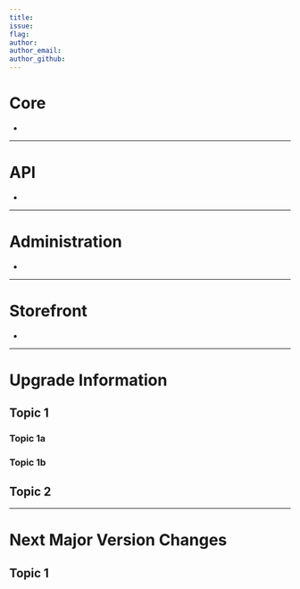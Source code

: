 ```yaml
---
title:
issue:
flag:
author:
author_email:
author_github:
---
```

# Core
*  
___
# API
*  
___
# Administration
*  
___
# Storefront
*  
___
# Upgrade Information
## Topic 1
### Topic 1a
### Topic 1b
## Topic 2
___
# Next Major Version Changes
## Topic 1
